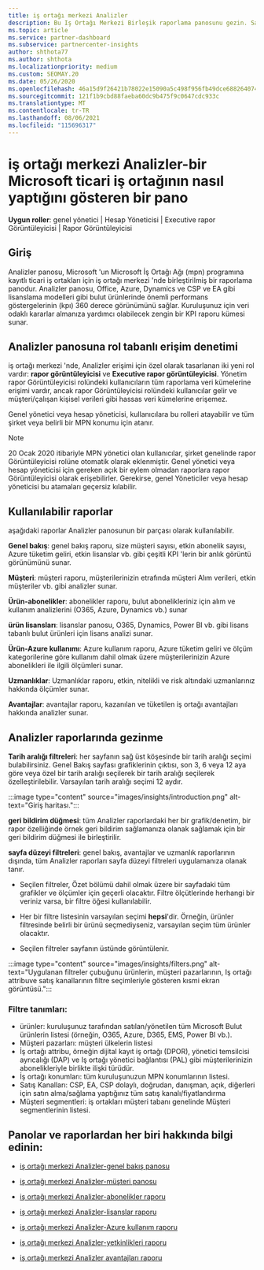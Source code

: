 ```yaml
---
title: iş ortağı merkezi Analizler
description: Bu Iş Ortağı Merkezi Birleşik raporlama panosunu gezin. Satış ve dağıtım için KPI 'ler, müşteri geliştirme ve daha fazlasını öğrenin.
ms.topic: article
ms.service: partner-dashboard
ms.subservice: partnercenter-insights
author: shthota77
ms.author: shthota
ms.localizationpriority: medium
ms.custom: SEOMAY.20
ms.date: 05/26/2020
ms.openlocfilehash: 46a15d9f26421b78022e15090a5c498f956fb49dce688264074788be88d04cf2
ms.sourcegitcommit: 121f1b9cbd88faeba60dc9b475f9c0647cdc933c
ms.translationtype: MT
ms.contentlocale: tr-TR
ms.lasthandoff: 08/06/2021
ms.locfileid: "115696317"
---
```

# <a name="partner-center-insights---a-dashboard-that-shows-how-a-microsoft-commercial-partner-is-doing"></a>iş ortağı merkezi Analizler-bir Microsoft ticari iş ortağının nasıl yaptığını gösteren bir pano

**Uygun roller**: genel yönetici | Hesap Yöneticisi | Executive rapor Görüntüleyicisi | Rapor Görüntüleyicisi

## <a name="introduction"></a>Giriş

Analizler panosu, Microsoft 'un Microsoft İş Ortağı Ağı (mpn) programına kayıtlı ticari iş ortakları için iş ortağı merkezi 'nde birleştirilmiş bir raporlama panodur. Analizler panosu, Office, Azure, Dynamics ve CSP ve EA gibi lisanslama modelleri gibi bulut ürünlerinde önemli performans göstergelerinin (kpı) 360 derece görünümünü sağlar. Kuruluşunuz için veri odaklı kararlar almanıza yardımcı olabilecek zengin bir KPI raporu kümesi sunar. 

## <a name="role-based-access-control-to-the-insights-dashboard"></a>Analizler panosuna rol tabanlı erişim denetimi

iş ortağı merkezi 'nde, Analizler erişimi için özel olarak tasarlanan iki yeni rol vardır: **rapor görüntüleyicisi** ve **Executive rapor görüntüleyicisi**. Yönetim rapor Görüntüleyicisi rolündeki kullanıcıların tüm raporlama veri kümelerine erişimi vardır, ancak rapor Görüntüleyicisi rolündeki kullanıcılar gelir ve müşteri/çalışan kişisel verileri gibi hassas veri kümelerine erişemez. 

Genel yönetici veya hesap yöneticisi, kullanıcılara bu rolleri atayabilir ve tüm şirket veya belirli bir MPN konumu için atanır.  

>[!Note] 
>20 Ocak 2020 itibariyle MPN yönetici olan kullanıcılar, şirket genelinde rapor Görüntüleyicisi rolüne otomatik olarak eklenmiştir. Genel yönetici veya hesap yöneticisi için gereken açık bir eylem olmadan raporlara rapor Görüntüleyicisi olarak erişebilirler. Gerekirse, genel Yöneticiler veya hesap yöneticisi bu atamaları geçersiz kılabilir. 

## <a name="reports-available"></a>Kullanılabilir raporlar

aşağıdaki raporlar Analizler panosunun bir parçası olarak kullanılabilir.

**Genel bakış**: genel bakış raporu, size müşteri sayısı, etkin abonelik sayısı, Azure tüketim geliri, etkin lisanslar vb. gibi çeşitli KPI 'lerin bir anlık görüntü görünümünü sunar.

**Müşteri**: müşteri raporu, müşterilerinizin etrafında müşteri Alım verileri, etkin müşteriler vb. gibi analizler sunar.

**Ürün-abonelikler**: abonelikler raporu, bulut abonelikleriniz için alım ve kullanım analizlerini (O365, Azure, Dynamics vb.) sunar

**ürün lisansları**: lisanslar panosu, O365, Dynamics, Power BI vb. gibi lisans tabanlı bulut ürünleri için lisans analizi sunar.

**Ürün-Azure kullanımı**: Azure kullanım raporu, Azure tüketim geliri ve ölçüm kategorilerine göre kullanım dahil olmak üzere müşterilerinizin Azure abonelikleri ile ilgili ölçümleri sunar.

**Uzmanlıklar**: Uzmanlıklar raporu, etkin, nitelikli ve risk altındaki uzmanlarınız hakkında ölçümler sunar.

**Avantajlar**: avantajlar raporu, kazanılan ve tüketilen iş ortağı avantajları hakkında analizler sunar.

## <a name="navigating-the-insights-reports"></a>Analizler raporlarında gezinme

**Tarih aralığı filtreleri**: her sayfanın sağ üst köşesinde bir tarih aralığı seçimi bulabilirsiniz. Genel Bakış sayfası grafiklerinin çıktısı, son 3, 6 veya 12 aya göre veya özel bir tarih aralığı seçilerek bir tarih aralığı seçilerek özelleştirilebilir. Varsayılan tarih aralığı seçimi 12 aydır. 

:::image type="content" source="images/insights/introduction.png" alt-text="Giriş haritası.":::

**geri bildirim düğmesi**: tüm Analizler raporlardaki her bir grafik/denetim, bir rapor özelliğinde örnek geri bildirim sağlamanıza olanak sağlamak için bir geri bildirim düğmesi ile birleştirilir. 

 
**sayfa düzeyi filtreleri**: genel bakış, avantajlar ve uzmanlık raporlarının dışında, tüm Analizler raporları sayfa düzeyi filtreleri uygulamanıza olanak tanır. 

- Seçilen filtreler, Özet bölümü dahil olmak üzere bir sayfadaki tüm grafikler ve ölçümler için geçerli olacaktır. Filtre ölçütlerinde herhangi bir veriniz varsa, bir filtre öğesi kullanılabilir. 

- Her bir filtre listesinin varsayılan seçimi **hepsi**'dir. Örneğin, ürünler filtresinde belirli bir ürünü seçmediyseniz, varsayılan seçim tüm ürünler olacaktır.

- Seçilen filtreler sayfanın üstünde görüntülenir. 

:::image type="content" source="images/insights/filters.png" alt-text="Uygulanan filtreler çubuğunu ürünlerin, müşteri pazarlarının, Iş ortağı attribuve satış kanallarının filtre seçimleriyle gösteren kısmi ekran görüntüsü.":::

### <a name="filters-definitions"></a>Filtre tanımları:

- ürünler: kuruluşunuz tarafından satılan/yönetilen tüm Microsoft Bulut ürünlerin listesi (örneğin, O365, Azure, D365, EMS, Power BI vb.).
- Müşteri pazarları: müşteri ülkelerin listesi
- İş ortağı attribu, örneğin dijital kayıt iş ortağı (DPOR), yönetici temsilcisi ayrıcalığı (DAP) ve Iş ortağı yönetici bağlantısı (PAL) gibi müşterilerinizin abonelikleriyle birlikte ilişki türüdür. 
- İş ortağı konumları: tüm kuruluşunuzun MPN konumlarının listesi.
- Satış Kanalları: CSP, EA, CSP dolaylı, doğrudan, danışman, açık, diğerleri için satın alma/sağlama yaptığınız tüm satış kanalı/fiyatlandırma
- Müşteri segmentleri: iş ortakları müşteri tabanı genelinde Müşteri segmentlerinin listesi.

## <a name="read-about-each-of-the-dashboards-and-reports"></a>Panolar ve raporlardan her biri hakkında bilgi edinin:

- [iş ortağı merkezi Analizler-genel bakış panosu](insights-overview-report.md)

- [iş ortağı merkezi Analizler-müşteri panosu](insights-customer-report.md)

- [iş ortağı merkezi Analizler-abonelikler raporu](insights-product-subscriptions-report.md)

- [iş ortağı merkezi Analizler-lisanslar raporu](insights-product-licenses-report.md)

- [iş ortağı merkezi Analizler-Azure kullanım raporu](insights-azure-usage-report.md)

- [iş ortağı merkezi Analizler-yetkinlikleri raporu](insights-competencies-report.md)

- [iş ortağı merkezi Analizler avantajları raporu](insights-benefits-report.md)
